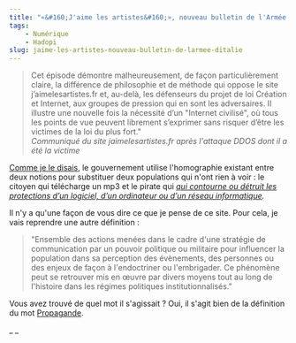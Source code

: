 ```yaml
---
title: "«&#160;J'aime les artistes&#160;», nouveau bulletin de l'Armée d'Italie"
tags:
    - Numérique
    - Hadopi
slug: jaime-les-artistes-nouveau-bulletin-de-larmee-ditalie
---
```


> Cet épisode démontre malheureusement, de façon particulièrement claire, la
> différence de philosophie et de méthode qui oppose le site
> j’aimelesartistes.fr et, au-delà, les défenseurs du projet de loi Création et
> Internet, aux groupes de pression qui en sont les adversaires. Il illustre une
> nouvelle fois la nécessité d’un "Internet civilisé", où tous les points de vue
> peuvent librement s’exprimer sans risquer d’être les victimes de la loi du
> plus fort."  
> <cite>Communiqué du site jaimelesartistes.fr après l'attaque DDOS dont il a
> été la victime</cite>

[Comme je le disais](/2009/03/hadopi-les-pirates-ont-bon-dos/), le gouvernement
utilise l'homographie existant entre deux notions pour substituer deux
populations qui n'ont rien à voir&nbsp;: le citoyen qui télécharge un mp3 et le
pirate qui
_[qui contourne ou détruit les protections d’un logiciel, d’un ordinateur ou d’un réseau informatique](http://www.legifrance.gouv.fr/jopdf/common/jo_pdf.jsp?numJO=0&dateJO=19990402&pageDebut=03905&pageFin=&pageCourante=03907)._

Il n'y a qu'une façon de vous dire ce que je pense de ce site. Pour cela, je
vais reprendre une autre définition&nbsp;:

> "Ensemble des actions menées dans le cadre d'une stratégie de communication
> par un pouvoir politique ou militaire pour influencer la population dans sa
> perception des évènements, des personnes ou des enjeux de façon à
> l'endoctriner ou l'embrigader. Ce phénomène peut se retrouver mis en œuvre par
> divers moyens tout au long de l'histoire dans les régimes politiques
> institutionnalisés."

Vous avez trouvé de quel mot il s'agissait&nbsp;? Oui, il s'agit bien de la
définition du mot [Propagande](https://fr.wikipedia.org/wiki/Propagande).

\_ \_

